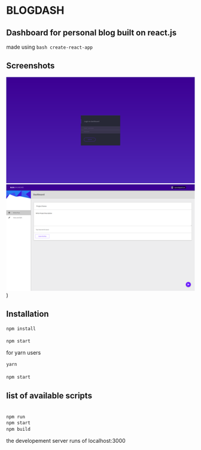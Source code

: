 # BLOGDASH


## Dashboard for personal blog built on react.js

made using ```bash create-react-app ```

## Screenshots

![login-page](https://raw.githubusercontent.com/mrinalraj/BlogDash/master/screenshots/login.png)
![dashboard](https://raw.githubusercontent.com/mrinalraj/BlogDash/master/screenshots/dash.png))

## Installation

```bash 
npm install

npm start

```

for yarn users

```bash
yarn

npm start

```

## list of available scripts

```bash

npm run
npm start 
npm build 

```
the developement server runs of localhost:3000
